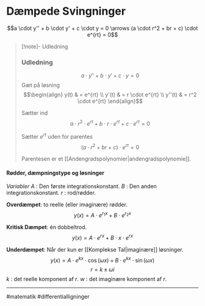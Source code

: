 # Dæmpede Svingninger

$$a \cdot y'' + b \cdot y' + c \cdot y = 0 \arrows (a \cdot r^2 + br + c) \cdot e^{rt} = 0$$

>[!note]- Udledning
>### Udledning 
>
>$$a \cdot y'' + b \cdot y' + c \cdot y = 0$$
>Gæt på løsning
>$$\begin{align}
>y(t) & = e^{rt} \\
>y'(t) & = r \cdot  e^{rt} \\
>y''(t) & = r^2 \cdot e^{rt}
>\end{align}$$
>
>Sætter ind
$$a \cdot r^2 \cdot e ^{rt} + b \cdot r \cdot e^{rt} + c \cdot e^{rt} = 0$$
>
>Sætter $e^{rt}$ uden for parentes
$$(a \cdot r^2 + br + c) \cdot e^{rt} = 0$$
>
>Parentesen er et [[Andengradspolynomier|andengradspolynomie]]. 

#### Rødder, dæmpningstype og løsninger

*Variabler*
$A$ : Den første integrationskonstant.
$B$ : Den anden integrationskonstant.
$r$ : rod/rødder.

**Overdæmpet**: to reelle (eller imaginære) rødder.
$$y(x) = A \cdot e^{r_1x} + B \cdot e^{r_2x}$$

**Kritisk Dæmpet**: én dobbeltrod.
$$y(x) = A \cdot e^{rx} + B \cdot x \cdot e^{rx}$$

**Underdæmpet**: Når der kun er [[Komplekse Tal|imaginære]] løsninger.
$$y(x) = A \cdot e^{kx} \cdot \cos(\omega x) + B \cdot  e^{kx} \cdot \sin(\omega x)$$
$$r = k \pm \omega i$$
$k$ : det reelle komponent af $r$.
$w$ : det imaginære komponent af $r$.

---
#matematik #differentialligninger 